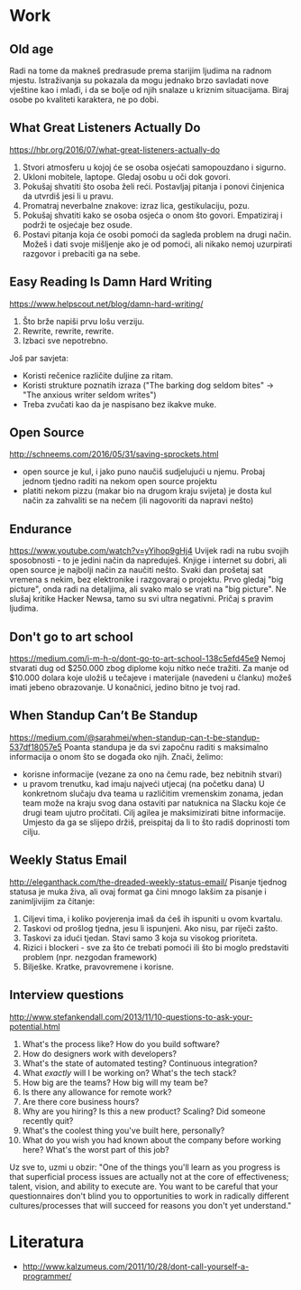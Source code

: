 # Work

## Old age
Radi na tome da makneš predrasude prema starijim ljudima na radnom mjestu. Istraživanja su pokazala da mogu jednako brzo savladati nove vještine kao i mlađi, i da se bolje od njih snalaze u kriznim situacijama. Biraj osobe po kvaliteti karaktera, ne po dobi.


## What Great Listeners Actually Do
https://hbr.org/2016/07/what-great-listeners-actually-do
1. Stvori atmosferu u kojoj će se osoba osjećati samopouzdano i sigurno.
2. Ukloni mobitele, laptope. Gledaj osobu u oči dok govori.
3. Pokušaj shvatiti što osoba želi reći. Postavljaj pitanja i ponovi činjenica da utvrdiš jesi li u pravu.
4. Promatraj neverbalne znakove: izraz lica, gestikulaciju, pozu.
5. Pokušaj shvatiti kako se osoba osjeća o onom što govori. Empatiziraj i podrži te osjećaje bez osude.
6. Postavi pitanja koja će osobi pomoći da sagleda problem na drugi način. Možeš i dati svoje mišljenje ako je od pomoći, ali nikako nemoj uzurpirati razgovor i prebaciti ga na sebe.


## Easy Reading Is Damn Hard Writing
https://www.helpscout.net/blog/damn-hard-writing/
1. Što brže napiši prvu lošu verziju.
2. Rewrite, rewrite, rewrite.
3. Izbaci sve nepotrebno.

Još par savjeta:
  * Koristi rečenice različite duljine za ritam.
  * Koristi strukture poznatih izraza ("The barking dog seldom bites" -> "The anxious writer seldom writes")
  * Treba zvučati kao da je naspisano bez ikakve muke.


## Open Source
http://schneems.com/2016/05/31/saving-sprockets.html
- open source je kul, i jako puno naučiš sudjelujući u njemu. Probaj jednom tjedno raditi na nekom open source projektu
- platiti nekom pizzu (makar bio na drugom kraju svijeta) je dosta kul način za zahvaliti se na nečem (ili nagovoriti da napravi nešto)


## Endurance
https://www.youtube.com/watch?v=yYihop9gHj4
Uvijek radi na rubu svojih sposobnosti - to je jedini način da napreduješ.
Knjige i internet su dobri, ali open source je najbolji način za naučiti nešto.
Svaki dan prošetaj sat vremena s nekim, bez elektronike i razgovaraj o projektu.
Prvo gledaj "big picture", onda radi na detaljima, ali svako malo se vrati na "big picture".
Ne slušaj kritike Hacker Newsa, tamo su svi ultra negativni. Pričaj s pravim ljudima.


## Don't go to art school
https://medium.com/i-m-h-o/dont-go-to-art-school-138c5efd45e9
Nemoj stvarati dug od $250.000 zbog diplome koju nitko neće tražiti.
Za manje od $10.000 dolara koje uložiš u tečajeve i materijale (navedeni u članku) možeš imati jebeno obrazovanje.
U konačnici, jedino bitno je tvoj rad.


## When Standup Can’t Be Standup
https://medium.com/@sarahmei/when-standup-can-t-be-standup-537df18057e5
Poanta standupa je da svi započnu raditi s maksimalno informacija o onom što se događa oko njih. Znači, želimo:
  * korisne informacije (vezane za ono na čemu rade, bez nebitnih stvari)
  * u pravom trenutku, kad imaju najveći utjecaj (na početku dana)
U konkretnom slučaju dva teama u različitim vremenskim zonama, jedan team može na kraju svog dana ostaviti par natuknica na Slacku koje će drugi team ujutro pročitati.
Cilj agilea je maksimizirati bitne informacije. Umjesto da ga se slijepo držiš, preispitaj da li to što radiš doprinosti tom cilju.


## Weekly Status Email
http://eleganthack.com/the-dreaded-weekly-status-email/
Pisanje tjednog statusa je muka živa, ali ovaj format ga čini mnogo lakšim za pisanje i zanimljivijim za čitanje:
1. Ciljevi tima, i koliko povjerenja imaš da ćeš ih ispuniti u ovom kvartalu.
2. Taskovi od prošlog tjedna, jesu li ispunjeni. Ako nisu, par riječi zašto.
3. Taskovi za idući tjedan. Stavi samo 3 koja su visokog prioriteta.
4. Rizici i blockeri - sve za što će trebati pomoći ili što bi moglo predstaviti problem (npr. nezgodan framework)
5. Bilješke. Kratke, pravovremene i korisne.


## Interview questions
http://www.stefankendall.com/2013/11/10-questions-to-ask-your-potential.html
1. What's the process like? How do you build software?
2. How do designers work with developers?
3. What's the state of automated testing? Continuous integration?
4. What *exactly* will I be working on? What's the tech stack?
5. How big are the teams? How big will my team be?
6. Is there any allowance for remote work?
7. Are there core business hours?
8. Why are you hiring? Is this a new product? Scaling? Did someone recently quit?
9. What's the coolest thing you've built here, personally?
10. What do you wish you had known about the company before working here? What's the worst part of this job?

Uz sve to, uzmi u obzir: "One of the things you'll learn as you progress is that superficial process issues are actually not at the core of effectiveness; talent, vision, and ability to execute are. You want to be careful that your questionnaires don't blind you to opportunities to work in radically different cultures/processes that will succeed for reasons you don't yet understand."


# Literatura
* http://www.kalzumeus.com/2011/10/28/dont-call-yourself-a-programmer/
